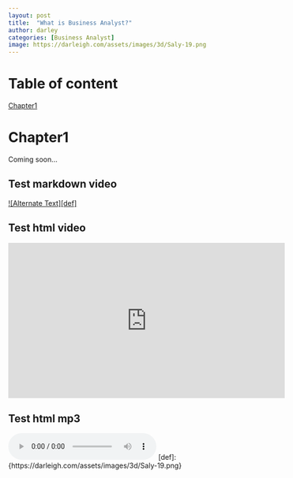 ```yaml
---
layout: post
title:  "What is Business Analyst?"
author: darley
categories: [Business Analyst]
image: https://darleigh.com/assets/images/3d/Saly-19.png
---
```


# Table of content
[Chapter1](#hello)

# Chapter1
Coming soon...

## Test markdown video
[![Alternate Text][def]]({https://www.youtube.com/watch?v=wPlwnbyZed4} "Link Title")

## Test html video

<iframe width="560" height="315" src="https://www.youtube.com/embed/dQw4w9WgXcQ" frameborder="0" allowfullscreen></iframe>

## Test html mp3

<audio controls autoplay>
  <source src="https://www.soundhelix.com/examples/mp3/SoundHelix-Song-1.mp3" type="audio/mp3">
  Your browser does not support the audio tag.
</audio>
[def]: {https://darleigh.com/assets/images/3d/Saly-19.png}